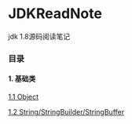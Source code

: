 # JDKReadNote
jdk 1.8源码阅读笔记

### 目录

#### 1. 基础类

[1.1 Object](https://github.com/Leeco1997/JDKReadNote/blob/master/note/JDK%E6%BA%90%E7%A0%81%EF%BC%88%E4%B8%80%EF%BC%89%E2%80%94%20Object.md)

[1.2 String/StringBuilder/StringBuffer](https://github.com/Leeco1997/JDKReadNote/blob/master/note/JDK%E6%BA%90%E7%A0%81%EF%BC%88%E4%BA%8C%EF%BC%89%20%E2%80%94%20String%E3%80%81StringBuilder%E3%80%81StringBuffer.md)


